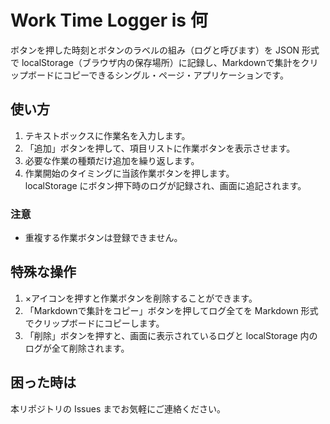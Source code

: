 # Work Time Logger is 何

ボタンを押した時刻とボタンのラベルの組み（ログと呼びます）を JSON 形式で localStorage（ブラウザ内の保存場所）に記録し、Markdownで集計をクリップボードにコピーできるシングル・ページ・アプリケーションです。

## 使い方

1. テキストボックスに作業名を入力します。
2. 「追加」ボタンを押して、項目リストに作業ボタンを表示させます。
3. 必要な作業の種類だけ追加を繰り返します。
4. 作業開始のタイミングに当該作業ボタンを押します。  
  localStorage にボタン押下時のログが記録され、画面に追記されます。

### 注意

- 重複する作業ボタンは登録できません。

## 特殊な操作

1. ×アイコンを押すと作業ボタンを削除することができます。
2. 「Markdownで集計をコピー」ボタンを押してログ全てを Markdown 形式でクリップボードにコピーします。
3. 「削除」ボタンを押すと、画面に表示されているログと localStorage 内のログが全て削除されます。

## 困った時は

本リポジトリの Issues までお気軽にご連絡ください。
